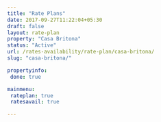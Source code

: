 ```yaml
---
title: "Rate Plans"
date: 2017-09-27T11:22:04+05:30
draft: false
layout: rate-plan
property: "Casa Britona"
status: "Active"
url: /rates-availability/rate-plan/casa-britona/
slug: "casa-britona/"

propertyinfo:
 done: true

mainmenu:
 rateplan: true
 ratesavail: true

---
```


